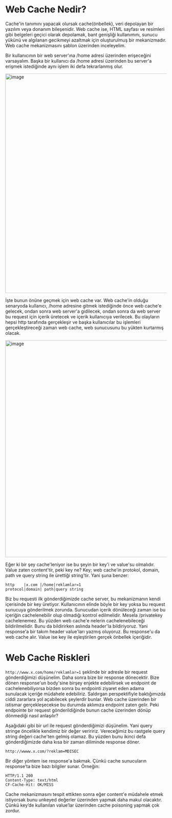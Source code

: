 # **Web Cache Nedir?**

Cache'in tanımını yapacak olursak cache(önbellek), veri depolayan bir yazılım veya donanım bileşenidir. Web cache ise, HTML sayfası ve resimleri gibi belgeleri geçici 
olarak depolamak, bant genişliği kullanımını, sunucu yükünü ve algılanan gecikmeyi azaltmak için oluşturulmuş bir mekanizmadır. Web cache mekanizmasını şablon üzerinden
inceleyelim.

Bir kullanıcının bir web server'ına /home adresi üzerinden erişeceğini varsayalım. Başka bir kullanıcı da /home adresi üzerinden bu server'a erişmek istediğinde aynı 
işlem iki defa tekrarlanmış olur. 

<img width="1230" height="684" alt="image" src="https://github.com/user-attachments/assets/9d2b0bdc-9535-4503-81c6-14f899e24aeb" />

İşte bunun önüne geçmek için web cache var. Web cache'in olduğu senaryoda kullanıcı, /home adresine gitmek istediğinde önce web cache'e gelecek, ondan sonra web server'a gidilecek, ondan sonra da web server bu request için içerik üretecek ve içerik kullanıcıya verilecek. Bu olayların hepsi http tarafında gerçekleşir ve başka kullanıcılar bu işlemleri gerçekleştireceği zaman web cache, web sunucusunu bu yükten kurtarmış olacak.

<img width="1200" height="676" alt="image" src="https://github.com/user-attachments/assets/7625a920-704d-40c0-9326-bb00d85ec228" />

Eğer ki bir şey cache'leniyor ise bu şeyin bir key'i ve value'su olmalıdır. Value zaten content'tir, peki key ne? Key; web cache'in protokol, domain, path ve query string ile ürettiği string'tir. Yani şuna benzer:

```
http    |x.com |/home|reklamlar=1
protocol|domain| path|query string
```

Biz bu requesti ilk gönderdiğimizde cache server, bu mekanizmanın kendi içerisinde bir key üretiyor. Kullanıcının elinde böyle bir key yoksa bu request sunucuya gönderilmek zorunda. Sunucudan içerik dönüleceği zaman ise bu içeriğin cachelenebilir olup olmadığı kontrol edilmelidir. Mesela /privatekey cachelenemez. Bu yüzden web cache'e nelerin cachelenebileceği bildirilmelidir. Bunu da bildirirken aslında header'la bildiriyoruz. Yani response'a bir takım header value'ları yazmış oluyoruz. Bu response'u da web cache alır. Value ise key ile eşleştirilen gerçek önbellek içeriğidir.

# **Web Cache Riskleri**

`http://www.x.com/home/reklamlar=1` şeklinde bir adresle bir request gönderdiğimizi düşünelim. Daha sonra bize bir response dönecektir. Bize dönen response'un body'sine birşey enjekte edebilirsek ve endpoint de cachelenebiliyorsa bizden sonra bu endpointi ziyaret eden adama sunulacak içeriğe müdahele edebiliriz. Saldırgan perspektifiyle baktığımızda ciddi zararlara yol açabilecek şeylerdir bunlar. Web cache üzerinden bir istismar gerçekleşecekse bu durumda aklımıza endpoint zaten gelir. Peki endpointe bir request gönderildiğinde bunun cache üzerinden dönüp dönmediği nasıl anlaşılır?

Aşağıdaki gibi bir url ile request gönderdiğimizi düşünelim. Yani query stringe öncelikle kendimiz bir değer veriririz. Vereceğimiz bu rastgele query string değeri cache'ten gelmiş olamaz. Bu yüzden bunu ikinci defa gönderdiğimizde daha kısa bir zaman diliminde response döner.

```
http://wwww.x.com/?reklam=MDISEC
```

Bir diğer yöntem ise response'a bakmak. Çünkü cache sunucuların response'ta bize bazı bilgiler sunar. Örneğin:

```
HTTP/1.1 200
Content-Type: text/html
CF-Cache-Hit: OK/MISS
```

Cache mekanizmasını tespit ettikten sonra eğer content'e müdahele etmek istiyorsak bunu unkeyed değerler üzerinden yapmak daha makul olacaktır. Çünkü key’de kullanılan value’lar üzerinden cache poisoning yapmak çok zordur.
